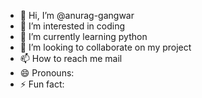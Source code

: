 - 👋 Hi, I’m @anurag-gangwar
- 👀 I’m interested in coding
- 🌱 I’m currently learning python 
- 💞️ I’m looking to collaborate on my project
- 📫 How to reach me mail 
- 😄 Pronouns: 
- ⚡ Fun fact:

<!---
anurag-gangwar/anurag-gangwar is a ✨ special ✨ repository because its `README.md` (this file) appears on your GitHub profile.
You can click the Preview link to take a look at your changes.
--->  

